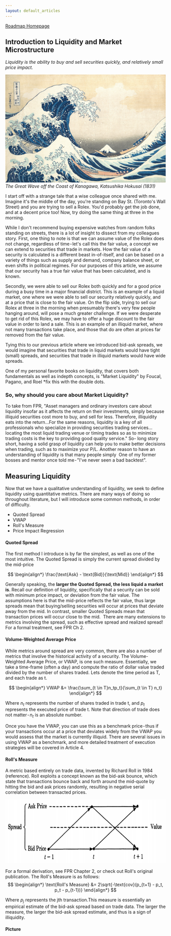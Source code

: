 ```yaml
---
layout: default_articles
---
```

[Roadmap Homepage](../articles_index.md)

## Introduction to Liquidity and Market Microstructure 
*Liquidity is the ability to buy and sell securities quickly, and relatively small price impact.*

![wave](wave.jpg)
*The Great Wave off the Coast of Kanagawa, Katsushika Hokusai (1831)*


I start off with a strange tale that a wise colleague once shared with me. 
Imagine it's the middle of the day, you're standing on Bay St. (Toronto's Wall Street) and you are trying to sell a Rolex. You'd probably get the job done, and at a decent price too! Now, try doing the same thing at three in the morning. 

While I don't recommend buying expensive watches from random folks standing on streets, there is a lot of insight to dissect from my colleagues story. First, one thing to note is that we can assume value of the Rolex does not change, regardless of time - let's call this the fair value, a concept we can extend to securities that trade in markets. How the fair value of a security is calculated is a different beast in-of-itself, and can be based on a variety of things such as supply and demand, company balance sheet, or even shifts in political regimes. For our purposes of this article, we assume that our security has a true fair value that has been calculated, and is known. 

Secondly, we were able to sell our Rolex both quickly and for a good price during a busy time in a major financial district. This is an example of a liquid market, one where we were able to sell our security relatively quickly, and at a price that is close to the fair value. On the flip side, trying to sell our Rolex at three in the morning when presumably there's very few people hanging around, will pose a much greater challenge. If we were desperate to get rid of this Rolex, we may have to offer a huge discount to the fair value in order to land a sale. This is an example of an illiquid market, where not many transactions take place, and those that do are often at prices far removed from the fair value.

Tying this to our previous article where we introduced bid-ask spreads, we would imagine that securities that trade in liquid markets would have tight (small) spreads, and securities that trade in illiquid markets would have wide spreads. 

One of my personal favorite books on liquidity, that covers both fundamentals as well as indepth concepts, is "Market Liquidity" by Foucal, Pagano, and Roel *fix this with the double dots. 

### So, why should you care about Market Liquidity? 

To take from FPR, "Asset managers and ordinary investors care about liquidity insofar as it affects the return on their investments, simply because illiquid securities cost more to buy, and sell for less. Therefore, illiquidity eats into the return…For the same reasons, liquidity is a key of all professionals who specialize in providing securities trading services…locating the most liquid trading venue or timing trades so as to minimize trading costs is the key to providing good quality service."
So- long story short, having a solid grasp of liquidity can help you to make better decisions when trading, such as to maximize your P/L. Another reason to have an understanding of liquidity is that many people simply 
One of my former bosses and mentor once told me - "I've never seen a bad backtest". 



## Measuring Liquidity

Now that we have a qualitative understanding of liquidity, we seek to define liquidity using quantitative metrics. There are many ways of doing so throughout literature, but I will introduce some common methods, in order of difficulty.

- Quoted Spread
- VWAP
- Roll's Measure 
- Price Impact Regression

#### Quoted Spread
The first method I introduce is by far the simplest, as well as one of the most intuitive. The Quoted Spread is simply the current spread divided by the mid-price

$$
\begin{align*}
\frac{\text{Ask} - \text{Bid}}{\text{Mid}}
\end{align*}
$$

Generally speaking, the **larger the Quoted Spread, the less liquid a market is**. Recall our definition of liquidity, specifically that a security can be sold with minimum price impact, or deviation from the fair value. The assumptions here is that the mid-price reflects the fair value, thus large spreads mean that buying/selling securities will occur at prices that deviate away from the mid. In contrast, smaller Quoted Spreads mean that transaction prices will occur close to the mid. 
There are many extensions to metrics involving the spread, such as effective spread and realized spread! For a formal treatment, see FPR Ch 2. 

#### Volume-Weighted Average Price 
While metrics around spread are very common, there are also a number of metrics that involve the historical activity of a security. The Volume-Weighted Average Price, or VWAP, is one such measure. Essentially, we take a time-frame (often a day) and compute the ratio of dollar value traded divided by the number of shares traded. Lets denote the time period as T, and each trade as t. 

$$
\begin{align*}
VWAP &= \frac{\sum_{t \in T}n_tp_t}{\sum_{t \in T} n_t}
\end{align*}
$$


Where $n_t$ represents the number of shares traded in trade t, and $p_t$ represents the executed price of trade t. Note that direction of trade does not matter - $n_t$ is an absolute number. 

Once you have the VWAP, you can use this as a benchmark price - thus if your transactions occur at a price that deviates widely from the VWAP you would assess that the market is currently illiquid. There are several issues in using VWAP as a benchmark, and more detailed treatment of execution strategies will be covered in Article 4. 

#### Roll's Measure

A metric based entirely on trade data, invented by Richard Roll in 1984 (reference). Roll exploits a concept known as the bid-ask bounce, which state that transactions bounce back and forth around the mid-quote by hitting the bid and ask prices randomly, resulting in negative serial correlation between transacted prices.

<p align="center">
  <img width="600" height="200" src="bid_ask_bounce.png">
</p>

For a formal derivation, see FPR Chapter 2, or check out Roll's original publication. The Roll's Measure is as follows:
$$
\begin{align*}
\text{Roll's Measure} &= 2\sqrt{-\text{cov}(p_{t+1} - p_t, p_t - p_{t-1})}
\end{align*}
$$

Where $p_j$ represents the jth transaction.This measure is essentially an empirical estimate of the bid-ask spread based on trade data. The larger the measure, the larger the bid-ask spread estimate, and thus is a sign of illiquidity. 


#### Picture

